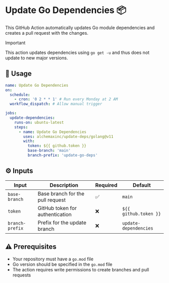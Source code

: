 # Update Go Dependencies :package:

This GitHub Action automatically updates Go module dependencies and creates a pull request with the changes.

> [!IMPORTANT]  
> This action updates dependencies using `go get -u` and thus does not update to new major versions.

## :rocket: Usage

```yaml
name: Update Go Dependencies
on:
  schedule:
    - cron: '0 2 * * 1' # Run every Monday at 2 AM
  workflow_dispatch: # Allow manual trigger

jobs:
  update-dependencies:
    runs-on: ubuntu-latest
    steps:
      - name: Update Go Dependencies
        uses: alchemaxinc/update-deps/golang@v11
        with:
          token: ${{ github.token }}
          base-branch: 'main'
          branch-prefix: 'update-go-deps'
```

## :gear: Inputs

| Input           | Description                      | Required           | Default               |
| --------------- | -------------------------------- | ------------------ | --------------------- |
| `base-branch`   | Base branch for the pull request | :white_check_mark: | `main`                |
| `token`         | GitHub token for authentication  | :x:                | `${{ github.token }}` |
| `branch-prefix` | Prefix for the update branch     | :x:                | `update-dependencies` |

## :warning: Prerequisites

- Your repository must have a `go.mod` file
- Go version should be specified in the `go.mod` file
- The action requires write permissions to create branches and pull requests

